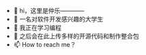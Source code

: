 - 👋 hi，这里是仲乐————
- 👀 一名对软件开发感兴趣的大学生
- 🌱 我正在学习编程
- 💞️ 之后会在此上传多样的开源代码和制作整合包
- 📫 How to reach me？

<!---
SincereLeeZ/SincereLeeZ is a ✨ special ✨ repository because its `README.md` (this file) appears on your GitHub profile.
You can click the Preview link to take a look at your changes.
--->
